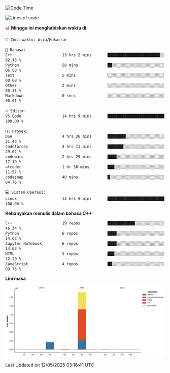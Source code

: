 <!--START_SECTION:waka-->
![Code Time](http://img.shields.io/badge/Code%20Time-204%20hrs%2035%20mins-blue)

![Lines of code](https://img.shields.io/badge/Sejak%20Hello%20World%20aku%20telah%20menulis-1.9%20million%20baris%20kode-blue)

📊 **Minggu ini menghabiskan waktu di** 

```text
🕑︎ Zona waktu: Asia/Makassar

💬 Bahasa: 
C++                      13 hrs 2 mins       ███████████████████████░░   92.13 % 
Python                   58 mins             ██░░░░░░░░░░░░░░░░░░░░░░░   06.88 % 
Text                     5 mins              ░░░░░░░░░░░░░░░░░░░░░░░░░   00.68 % 
Other                    2 mins              ░░░░░░░░░░░░░░░░░░░░░░░░░   00.31 % 
Markdown                 0 secs              ░░░░░░░░░░░░░░░░░░░░░░░░░   00.01 % 

🔥 Editor: 
VS Code                  14 hrs 9 mins       █████████████████████████   100.00 % 

🐱‍💻 Proyek: 
DSA                      4 hrs 26 mins       ████████░░░░░░░░░░░░░░░░░   31.43 % 
Codeforces               4 hrs 11 mins       ███████░░░░░░░░░░░░░░░░░░   29.62 % 
codewars                 2 hrs 25 mins       ████░░░░░░░░░░░░░░░░░░░░░   17.19 % 
atcoder                  1 hr 38 mins        ███░░░░░░░░░░░░░░░░░░░░░░   11.57 % 
codesnap                 40 mins             █░░░░░░░░░░░░░░░░░░░░░░░░   04.76 % 

💻 Sistem Operasi: 
Linux                    14 hrs 9 mins       █████████████████████████   100.00 % 
```

**Kebanyakan menulis dalam bahasa C++** 

```text
C++                      19 repos            ████████████░░░░░░░░░░░░░   46.34 % 
Python                   6 repos             ████░░░░░░░░░░░░░░░░░░░░░   14.63 % 
Jupyter Notebook         6 repos             ████░░░░░░░░░░░░░░░░░░░░░   14.63 % 
HTML                     5 repos             ███░░░░░░░░░░░░░░░░░░░░░░   12.20 % 
JavaScript               4 repos             ██░░░░░░░░░░░░░░░░░░░░░░░   09.76 % 
```



**Lini masa**

![Lines of Code chart](https://raw.githubusercontent.com/yusuf601/yusuf601/main/assets/bar_graph.png)


 Last Updated on 12/05/2025 03:16:41 UTC
<!--END_SECTION:waka-->
